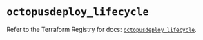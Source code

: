 # `octopusdeploy_lifecycle`

Refer to the Terraform Registry for docs: [`octopusdeploy_lifecycle`](https://registry.terraform.io/providers/octopusdeploylabs/octopusdeploy/0.43.2/docs/resources/lifecycle).
